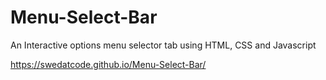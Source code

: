 # Menu-Select-Bar

An Interactive options menu selector tab using HTML, CSS and Javascript

https://swedatcode.github.io/Menu-Select-Bar/
